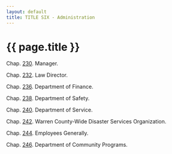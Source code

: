 ```yaml
---
layout: default 
title: TITLE SIX - Administration
---
```


{{ page.title }}
================

Chap. [230](16f8dd03.html). Manager.

Chap. [232](1759db86.html). Law Director.

Chap. [236](178335a4.html). Department of Finance.

Chap. [238](17ce66c5.html). Department of Safety.

Chap. [240](18024d6e.html). Department of Service.

Chap. [242](18363241.html). Warren County-Wide Disaster Services
Organization.

Chap. [244](18452daa.html). Employees Generally.

Chap. [246](18834bf0.html). Department of Community Programs.

